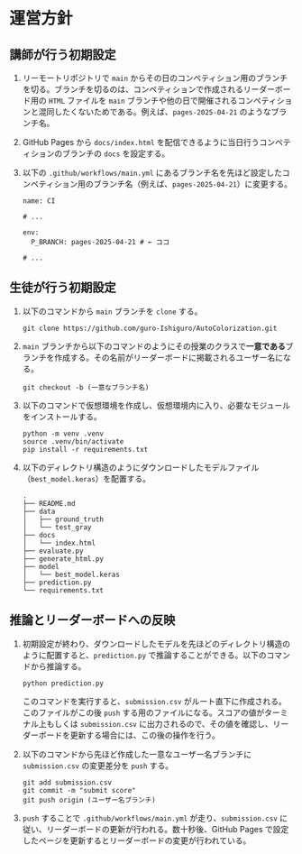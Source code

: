 # 運営方針

## 講師が行う初期設定

1. リーモートリポジトリで `main` からその日のコンペティション用のブランチを切る。ブランチを切るのは、コンペティションで作成されるリーダーボード用の `HTML` ファイルを `main` ブランチや他の日で開催されるコンペティションと混同したくないためである。例えば、`pages-2025-04-21` のようなブランチ名。
    
2. GitHub Pages から `docs/index.html` を配信できるように当日行うコンペティションのブランチの `docs` を設定する。

3. 以下の `.github/workflows/main.yml` にあるブランチ名を先ほど設定したコンペティション用のブランチ名（例えば、`pages-2025-04-21`）に変更する。

      ```
      name: CI
      
      # ...
      
      env:
        P_BRANCH: pages-2025-04-21 # ← ココ
      
      # ...
      ```   

## 生徒が行う初期設定

1. 以下のコマンドから `main` ブランチを `clone` する。
   
    ```
    git clone https://github.com/guro-Ishiguro/AutoColorization.git
    ```
    
3. `main` ブランチから以下のコマンドのようにその授業のクラスで**一意である**ブランチを作成する。その名前がリーダーボードに掲載されるユーザー名になる。
   
    ```
    git checkout -b (一意なブランチ名)
    ```
    
4. 以下のコマンドで仮想環境を作成し、仮想環境内に入り、必要なモジュールをインストールする。
   
    ```
    python -m venv .venv
    source .venv/bin/activate
    pip install -r requirements.txt
    ```
    
5. 以下のディレクトリ構造のようにダウンロードしたモデルファイル（`best_model.keras`）を配置する。
   
    ```
    .
    ├── README.md
    ├── data
    │   ├── ground_truth
    │   └── test_gray
    ├── docs
    │   └── index.html
    ├── evaluate.py
    ├── generate_html.py
    ├── model
    │   └── best_model.keras
    ├── prediction.py
    └── requirements.txt
    ```

## 推論とリーダーボードへの反映

1. 初期設定が終わり、ダウンロードしたモデルを先ほどのディレクトリ構造のように配置すると、`prediction.py` で推論することができる。以下のコマンドから推論する。

    ```
    python prediction.py
    ```
    
    このコマンドを実行すると、`submission.csv` がルート直下に作成される。このファイルがこの後 `push` する用のファイルになる。スコアの値がターミナル上もしくは `submission.csv` に出力されるので、その値を確認し、リーダーボードを更新する場合には、この後の操作を行う。

2. 以下のコマンドから先ほど作成した一意なユーザー名ブランチに `submission.csv` の変更差分を `push` する。

    ```
    git add submission.csv
    git commit -m "submit score"
    git push origin (ユーザー名ブランチ)
    ```

3. `push` することで `.github/workflows/main.yml` が走り、`submission.csv` に従い、リーダーボードの更新が行われる。数十秒後、GitHub Pages で設定したページを更新するとリーダーボードの変更が行われている。

